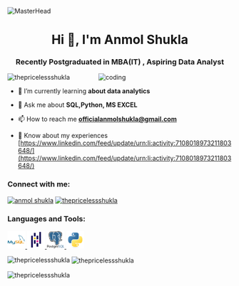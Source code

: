 ![MasterHead](https://www.itvietacademy.com/wp-content/uploads/2020/02/data-science-icon-animation-banner-clockwise.gif)
<h1 align="center">Hi 👋, I'm Anmol Shukla</h1>
<h3 align="center">Recently Postgraduated in MBA(IT) , Aspiring Data Analyst</h3>

<img align="right" alt="coding" width="300" src="https://camo.githubusercontent.com/30c5ffe56bf81306c9af85f60b1e71240939f0abf1b80541dfce8a9dd28cdde4/68747470733a2f2f696e646f616e616c79746963612e636f6d2f7374617469632f696d616765732f646174612d736369656e63652d322e676966">


<p align="left"> <img src="https://komarev.com/ghpvc/?username=thepricelessshukla&label=Profile%20views&color=0e75b6&style=flat" alt="thepricelessshukla" /> </p>

- 🌱 I’m currently learning **about data analytics**

- 💬 Ask me about **SQL,Python, MS EXCEL**

- 📫 How to reach me **officialanmolshukla@gmail.com**

- 📄 Know about my experiences [https://www.linkedin.com/feed/update/urn:li:activity:7108018973211803648/](https://www.linkedin.com/feed/update/urn:li:activity:7108018973211803648/)

<h3 align="left">Connect with me:</h3>
<p align="left">
<a href="https://linkedin.com/in/anmol shukla" target="blank"><img align="center" src="https://raw.githubusercontent.com/rahuldkjain/github-profile-readme-generator/master/src/images/icons/Social/linked-in-alt.svg" alt="anmol shukla" height="30" width="40" /></a>
<a href="https://instagram.com/thepricelessshukla" target="blank"><img align="center" src="https://raw.githubusercontent.com/rahuldkjain/github-profile-readme-generator/master/src/images/icons/Social/instagram.svg" alt="thepricelessshukla" height="30" width="40" /></a>
</p>

<h3 align="left">Languages and Tools:</h3>
<p align="left"> <a href="https://www.mysql.com/" target="_blank" rel="noreferrer"> <img src="https://raw.githubusercontent.com/devicons/devicon/master/icons/mysql/mysql-original-wordmark.svg" alt="mysql" width="40" height="40"/> </a> <a href="https://pandas.pydata.org/" target="_blank" rel="noreferrer"> <img src="https://raw.githubusercontent.com/devicons/devicon/2ae2a900d2f041da66e950e4d48052658d850630/icons/pandas/pandas-original.svg" alt="pandas" width="40" height="40"/> </a> <a href="https://www.postgresql.org" target="_blank" rel="noreferrer"> <img src="https://raw.githubusercontent.com/devicons/devicon/master/icons/postgresql/postgresql-original-wordmark.svg" alt="postgresql" width="40" height="40"/> </a> <a href="https://www.python.org" target="_blank" rel="noreferrer"> <img src="https://raw.githubusercontent.com/devicons/devicon/master/icons/python/python-original.svg" alt="python" width="40" height="40"/> </a> </p>

<p><img align="left" src="https://github-readme-stats.vercel.app/api/top-langs?username=thepricelessshukla&show_icons=true&locale=en&layout=compact" alt="thepricelessshukla" /></p>

<p>&nbsp;<img align="center" src="https://github-readme-stats.vercel.app/api?username=thepricelessshukla&show_icons=true&locale=en" alt="thepricelessshukla" /></p>

<p><img align="center" src="https://github-readme-streak-stats.herokuapp.com/?user=thepricelessshukla&" alt="thepricelessshukla" /></p>


